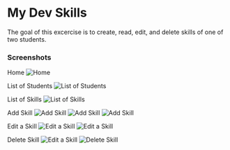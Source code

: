 # My Dev Skills

The goal of this excercise is to create, read, edit, and delete skills of one of two students.

### Screenshots
Home
![Home](https://i.imgur.com/xdNrGnc.png)

List of Students
![List of Students](https://i.imgur.com/qN9yKd5.png)

List of Skills
![List of Skills](https://i.imgur.com/9r0KEIt.png)

Add Skill
![Add Skill](https://i.imgur.com/8vO8Et4.png)
![Add Skill](https://i.imgur.com/0UALxgQ.png)
![Add Skill](https://i.imgur.com/rP1vqbK.png)

Edit a Skill
![Edit a Skill](https://i.imgur.com/lx7RFYg.png)
![Edit a Skill](https://i.imgur.com/r0w4ofh.png)

Delete Skill
![Edit a Skill](https://i.imgur.com/r0w4ofh.png)
![Delete Skill](https://i.imgur.com/3CuzF6Z.png)